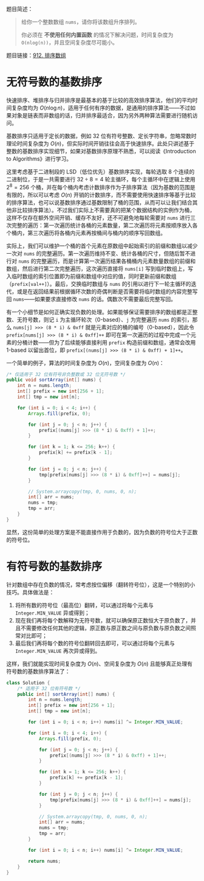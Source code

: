 题目简述：

> 给你一个整数数组 `nums`，请你将该数组升序排列。
>
> 你必须在 **不使用任何内置函数** 的情况下解决问题，时间复杂度为 `O(nlog(n))`，并且空间复杂度尽可能小。

题目链接：[912. 排序数组](https://leetcode.cn/problems/sort-an-array/)

# 无符号数的基数排序

快速排序、堆排序与归并排序是最基本的基于比较的高效排序算法，他们的平均时间复杂度均为 $O(n\log n)$，适用于任何有序的数据，是通用的排序算法——不过如果对象是链表而非数组的话，归并排序最适合，因为另外两种算法需要进行随机访问。

基数排序只适用于定长的数据，例如 32 位有符号整数、定长字符串，忽略常数时理论时间复杂度为 $O(n)$，但实际时间开销往往会高于快速排序。此处只讲述基于整数的基数排序实现细节，如果对基数排序原理不熟悉，可以阅读《Introduction to Algorithms》进行学习。

这里考虑基于二进制段的 LSD（低位优先）基数排序实现，每轮选取 8 个连续的二进制位，于是一共需要进行 $32\div 8=4$ 轮主循环，每个主循环中在逻辑上使用 $2^8=256$ 个桶，并在每个桶内考虑计数排序作为子排序算法（因为基数的范围是有限的，所以可以考虑 $O(n)$ 开销的计数排序，而不需要使用快速排序等基于比较的排序算法，也可以说基数排序通过基数限制了桶的范围，从而可以让我们结合其他非比较排序算法）。不过我们实际上不需要真的把某个数据结构的实例作为桶，这样不仅存在额外空间开销、缓存不友好，还不可避免地每轮需要对 `nums` 进行三次完整的遍历：第一次遍历统计各桶的元素数量，第二次遍历将元素按顺序放入各个桶内，第三次遍历将各桶内元素再按桶间与桶内的顺序写回数组。

实际上，我们可以维护一个桶的首个元素在原数组中起始索引的前缀和数组以减少一次对 `nums` 的完整遍历。第一次遍历维持不变、统计各桶的尺寸，但随后暂不进行对 `nums` 的完整遍历，而是计算第一次遍历结果各桶桶内元素数量数组的前缀和数组，然后进行第二次完整遍历，这次遍历直接将 `nums[i]` 写到临时数组上，写入临时数组的索引位置即为前缀和数组中对应的值，同时更新前缀和数组（`prefix[val++]`）。最后，交换临时数组与 `nums` 的引用以进行下一轮主循环的迭代，或是在返回结果前根据循环次数的奇偶判断是否需要将临时数组的内容完整写回 `nums`——如果要求直接修改 `nums` 的话。偶数次不需要最后完整写回。

有一个小细节是如何正确实现负数的处理。如果能够保证需要排序的数组都是正整数、无符号数，则记 `i` 为主循环轮次（0-based）、`j` 为完整遍历 `nums` 的索引，那么 `nums[j] >>> (8 * i) & 0xff` 就是元素对应的桶的编号（0-based），因此令 `prefix[nums[j] >>> (8 * i) & 0xff]++` 即可在第一次遍历的过程中完成一个元素的分桶计数——但为了后续能够直接利用 `prefix` 构造前缀和数组，通常会改用 1-based 以留出首位，即 `prefix[(nums[j] >>> (8 * i) & 0xff) + 1]++`。

一个简单的例子，算法的时间复杂度为 $O(n)$，空间复杂度为 $O(n)$：

```java
/* 仅适用于 32 位有符号非负整数或 32 位无符号数 */
public void sortArray(int[] nums) {
    int n = nums.length;
    int[] prefix = new int[256 + 1];
    int[] tmp = new int[n];

    for (int i = 0; i < 4; i++) {
        Arrays.fill(prefix, 0);

        for (int j = 0; j < n; j++) {
            prefix[(nums[j] >>> (8 * i) & 0xff) + 1]++;
        }

        for (int k = 1; k <= 256; k++) {
            prefix[k] += prefix[k - 1];
        }

        for (int j = 0; j < n; j++) {
            tmp[prefix[nums[j] >>> (8 * i) & 0xff]++] = nums[j];
        }

        // System.arraycopy(tmp, 0, nums, 0, n);
        int[] arr = nums;
        nums = tmp;
        tmp = arr;
    }
}
```

显然，这份简单的处理方案是不能直接作用于负数的，因为负数的符号位大于正数的符号位。

# 有符号数的基数排序

针对数组中存在负数的情况，常考虑按位偏移（翻转符号位），这是一个特别的小技巧。具体做法是：

1. 将所有数的符号位（最高位）翻转，可以通过将每个元素与 `Integer.MIN_VALUE` 异或得到；
2. 现在我们再将每个数解释为无符号数，就可以确保原正数恒大于原负数了，并且不需要修改任何其他的逻辑，原正数与原正数之间与原负数与原负数之间照常对比即可；
3. 最后我们再将每个数的符号位翻转回去即可，可以通过将每个元素与 `Integer.MIN_VALUE` 再次异或得到。

这样，我们就能实现时间复杂度为 $O(n)$、空间复杂度为 $O(n)$ 且能够真正处理有符号数的基数排序算法了：

```java
class Solution {
    /* 适用于 32 位有符号数 */
    public int[] sortArray(int[] nums) {
        int n = nums.length;
        int[] prefix = new int[256 + 1];
        int[] tmp = new int[n];

        for (int i = 0; i < n; i++) nums[i] ^= Integer.MIN_VALUE;

        for (int i = 0; i < 4; i++) {
            Arrays.fill(prefix, 0);

            for (int j = 0; j < n; j++) {
                prefix[(nums[j] >>> (8 * i) & 0xff) + 1]++;
            }

            for (int k = 1; k <= 256; k++) {
                prefix[k] += prefix[k - 1];
            }

            for (int j = 0; j < n; j++) {
                tmp[prefix[nums[j] >>> (8 * i) & 0xff]++] = nums[j];
            }

            // System.arraycopy(tmp, 0, nums, 0, n);
            int[] arr = nums;
            nums = tmp;
            tmp = arr;
        }

        for (int i = 0; i < n; i++) nums[i] ^= Integer.MIN_VALUE;

        return nums;
    }
}
```

